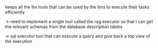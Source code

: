 keeps all the llm tools that can be used by the llms to execute their tasks efficiently

-> need to implement a single tool called the rag executor so that I can get the relevant schemas from the database description tables

-> sql executor tool that can execute a query and give back a top view of the execution
